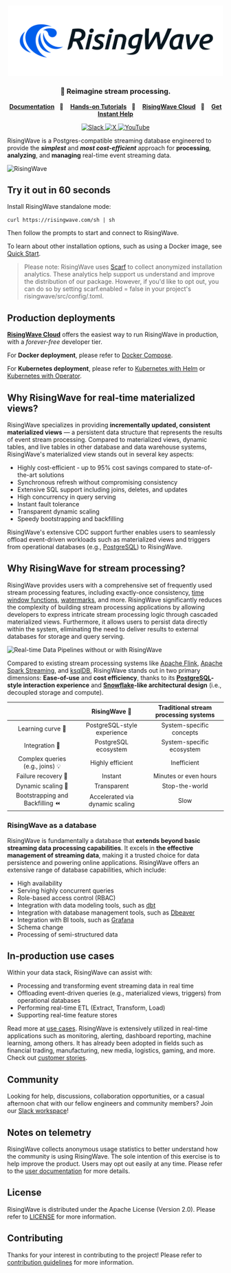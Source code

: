 
<p align="center">
  <picture>
    <source srcset=".github/RisingWave-logo-dark.svg" width="500px" media="(prefers-color-scheme: dark)">
    <img src=".github/RisingWave-logo-light.svg" width="500px">
  </picture>
</p>


<div align="center">

### 🌊 Reimagine stream processing.

</div>

<p align="center">
  <a
    href="https://docs.risingwave.com/"
    target="_blank"
  ><b>Documentation</b></a>&nbsp;&nbsp;&nbsp;📑&nbsp;&nbsp;&nbsp;
  <a
    href="https://tutorials.risingwave.com/"
    target="_blank"
  ><b>Hands-on Tutorials</b></a>&nbsp;&nbsp;&nbsp;🎯&nbsp;&nbsp;&nbsp;
  <a
    href="https://cloud.risingwave.com/"
    target="_blank"
  ><b>RisingWave Cloud</b></a>&nbsp;&nbsp;&nbsp;🚀&nbsp;&nbsp;&nbsp;
  <a
    href="https://risingwave.com/slack"
    target="_blank"
  >
    <b>Get Instant Help</b>
  </a>
</p>
<div align="center">
  <a
    href="https://risingwave.com/slack"
    target="_blank"
  >
    <img alt="Slack" src="https://badgen.net/badge/Slack/Join%20RisingWave/0abd59?icon=slack" />
  </a>
  <a
    href="https://twitter.com/risingwavelabs"
    target="_blank"
  >
    <img alt="X" src="https://img.shields.io/twitter/follow/risingwavelabs" />
  </a>
  <a
    href="https://www.youtube.com/@risingwave-labs"
    target="_blank"
  >
    <img alt="YouTube" src="https://img.shields.io/youtube/channel/views/UCsHwdyBRxBpmkA5RRd0YNEA" />
  </a>
</div>

RisingWave is a Postgres-compatible streaming database engineered to provide the <i><b>simplest</b></i> and <i><b>most cost-efficient</b></i> approach for <b>processing</b>, <b>analyzing</b>, and <b>managing</b> real-time event streaming data.


![RisingWave](https://github.com/risingwavelabs/risingwave/assets/41638002/10c44404-f78b-43ce-bbd9-3646690acc59)


## Try it out in 60 seconds

Install RisingWave standalone mode:
```shell
curl https://risingwave.com/sh | sh
```

Then follow the prompts to start and connect to RisingWave.

To learn about other installation options, such as using a Docker image, see [Quick Start](https://docs.risingwave.com/docs/current/get-started/).

> Please note: RisingWave uses [Scarf](https://scarf.sh/) to collect anonymized installation analytics. These analytics help support us understand and improve the distribution of our package. However, if you'd like to opt out, you can do so by setting scarf.enabled = false in your project's risingwave/src/config/<your-config>.toml. 

## Production deployments

[**RisingWave Cloud**](https://cloud.risingwave.com) offers the easiest way to run RisingWave in production, with a _forever-free_ developer tier.

For **Docker deployment**, please refer to [Docker Compose](https://docs.risingwave.com/docs/current/risingwave-docker-compose/).

For **Kubernetes deployment**, please refer to [Kubernetes with Helm](https://docs.risingwave.com/docs/current/risingwave-k8s-helm/) or [Kubernetes with Operator](https://docs.risingwave.com/docs/current/risingwave-kubernetes/).

## Why RisingWave for real-time materialized views?

RisingWave specializes in providing **incrementally updated, consistent materialized views** — a persistent data structure that represents the results of event stream processing. Compared to materialized views, dynamic tables, and live tables in other database and data warehouse systems, RisingWave's materialized view stands out in several key aspects:
* Highly cost-efficient - up to 95% cost savings compared to state-of-the-art solutions
* Synchronous refresh without compromising consistency
* Extensive SQL support including joins, deletes, and updates
* High concurrency in query serving
* Instant fault tolerance
* Transparent dynamic scaling
* Speedy bootstrapping and backfilling

RisingWave's extensive CDC support further enables users to seamlessly offload event-driven workloads such as materialized views and triggers from operational databases (e.g., [PostgreSQL](https://docs.risingwave.com/docs/current/ingest-from-postgres-cdc/)) to RisingWave.


## Why RisingWave for stream processing?

RisingWave provides users with a comprehensive set of frequently used stream processing features, including exactly-once consistency, [time window functions](https://docs.risingwave.com/docs/current/sql-function-time-window/), [watermarks](https://docs.risingwave.com/docs/current/watermarks/), and more. RisingWave significantly reduces the complexity of building stream processing applications by allowing developers to express intricate stream processing logic through cascaded materialized views. Furthermore, it allows users to persist data directly within the system, eliminating the need to deliver results to external databases for storage and query serving.

![Real-time Data Pipelines without or with RisingWave](https://github.com/risingwavelabs/risingwave/assets/100685635/414afbb7-5187-410f-9ba4-9a640c8c6306)

Compared to existing stream processing systems like [Apache Flink](https://flink.apache.org/), [Apache Spark Streaming](https://spark.apache.org/docs/latest/streaming-programming-guide.html), and [ksqlDB](https://ksqldb.io/), RisingWave stands out in two primary dimensions: **Ease-of-use** and **cost efficiency**, thanks to its **[PostgreSQL](https://www.postgresql.org/)-style interaction experience** and  **[Snowflake](https://snowflake.com/)-like architectural design** (i.e., decoupled storage and compute).

|  | RisingWave 🌊 | Traditional stream processing systems |
| :---:        | :---:          | :---:         |
| Learning curve 🎢   | PostgreSQL-style experience  | System-specific concepts   |
| Integration 🔗    | PostgreSQL ecosystem       | System-specific ecosystem      |
| Complex queries (e.g., joins) 💡  | Highly efficient  | Inefficient   |
| Failure recovery 🚨     | Instant       |  Minutes or even hours     |
| Dynamic scaling 🚀     | Transparent       |  Stop-the-world     |
| Bootstrapping and Backfilling ⏪     | Accelerated via dynamic scaling     | Slow     |


### RisingWave as a database
RisingWave is fundamentally a database that **extends beyond basic streaming data processing capabilities**.  It excels in **the effective management of streaming data**, making it a trusted choice for data persistence and powering online applications. RisingWave offers an extensive range of database capabilities, which include:

* High availability
* Serving highly concurrent queries
* Role-based access control (RBAC)
* Integration with data modeling tools, such as [dbt](https://docs.risingwave.com/docs/current/use-dbt/)
* Integration with database management tools, such as [Dbeaver](https://docs.risingwave.com/docs/current/dbeaver-integration/)
* Integration with BI tools, such as [Grafana](https://docs.risingwave.com/docs/current/grafana-integration/)
* Schema change
* Processing of semi-structured data

## In-production use cases
Within your data stack, RisingWave can assist with:

* Processing and transforming event streaming data in real time
* Offloading event-driven queries (e.g., materialized views, triggers) from operational databases
* Performing real-time ETL (Extract, Transform, Load)
* Supporting real-time feature stores

Read more at [use cases](https://risingwave.com/use-cases/). RisingWave is extensively utilized in real-time applications such as monitoring, alerting, dashboard reporting, machine learning, among others. It has already been adopted in fields such as financial trading, manufacturing, new media, logistics, gaming, and more. Check out [customer stories](https://risingwave.com/resources/?filter=customer-stories).

## Community

Looking for help, discussions, collaboration opportunities, or a casual afternoon chat with our fellow engineers and community members? Join our [Slack workspace](https://risingwave.com/slack)!

## Notes on telemetry

RisingWave collects anonymous usage statistics to better understand how the community is using RisingWave. The sole intention of this exercise is to help improve the product. Users may opt out easily at any time. Please refer to the [user documentation](https://docs.risingwave.com/docs/current/telemetry/) for more details.

## License

RisingWave is distributed under the Apache License (Version 2.0). Please refer to [LICENSE](LICENSE) for more information.

## Contributing

Thanks for your interest in contributing to the project! Please refer to [contribution guidelines](CONTRIBUTING.md) for more information.
